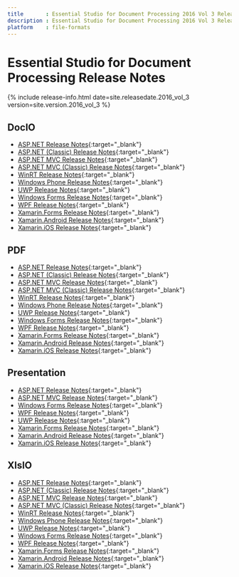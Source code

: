 ```yaml
---
title		: Essential Studio for Document Processing 2016 Vol 3 Release Notes
description	: Essential Studio for Document Processing 2016 Vol 3 Release Notes
platform	: file-formats
---
```


# Essential Studio for Document Processing Release Notes

{% include release-info.html date=site.releasedate.2016_vol_3 version=site.version.2016_vol_3 %} 

## DocIO

* [ASP.NET Release Notes](/aspnet/release-notes/v14.3.0.49#docio){:target="_blank"}
* [ASP.NET (Classic) Release Notes](/aspnet-classic/release-notes/v14.3.0.49#docio){:target="_blank"}
* [ASP.NET MVC Release Notes](/aspnetmvc/release-notes/v14.3.0.49#docio){:target="_blank"}
* [ASP.NET MVC (Classic) Release Notes](/aspnetmvc-classic/release-notes/v14.3.0.49#docio){:target="_blank"}
* [WinRT Release Notes](/winrt/release-notes/v14.3.0.49#docio){:target="_blank"}
* [Windows Phone Release Notes](/wp8/release-notes/wp-winrt/v14.3.0.49#docio){:target="_blank"}
* [UWP Release Notes](/uwp/release-notes/v14.3.0.49#docio){:target="_blank"}
* [Windows Forms Release Notes](/windowsforms/release-notes/v14.3.0.49#docio){:target="_blank"}
* [WPF Release Notes](/wpf/release-notes/v14.3.0.49#docio){:target="_blank"}
* [Xamarin.Forms Release Notes](/xamarin/release-notes/v14.3.0.49#docio){:target="_blank"}
* [Xamarin.Android Release Notes](/xamarin-android/release-notes/v14.3.0.49#docio){:target="_blank"}
* [Xamarin.iOS Release Notes](/xamarin-ios/release-notes/v14.3.0.49#docio){:target="_blank"}

## PDF

* [ASP.NET Release Notes](/aspnet/release-notes/v14.3.0.49#pdf){:target="_blank"}
* [ASP.NET (Classic) Release Notes](/aspnet-classic/release-notes/v14.3.0.49#pdf){:target="_blank"}
* [ASP.NET MVC Release Notes](/aspnetmvc/release-notes/v14.3.0.49#pdf){:target="_blank"}
* [ASP.NET MVC (Classic) Release Notes](/aspnetmvc-classic/release-notes/v14.3.0.49#pdf){:target="_blank"}
* [WinRT Release Notes](/winrt/release-notes/v14.3.0.49#pdf){:target="_blank"}
* [Windows Phone Release Notes](/wp8/release-notes/wp-winrt/v14.3.0.49#pdf){:target="_blank"}
* [UWP Release Notes](/uwp/release-notes/v14.3.0.49#pdf){:target="_blank"}
* [Windows Forms Release Notes](/windowsforms/release-notes/v14.3.0.49#pdf){:target="_blank"}
* [WPF Release Notes](/wpf/release-notes/v14.3.0.49#pdf){:target="_blank"}
* [Xamarin.Forms Release Notes](/xamarin/release-notes/v14.3.0.49#pdf){:target="_blank"}
* [Xamarin.Android Release Notes](/xamarin-android/release-notes/v14.3.0.49#pdf){:target="_blank"}
* [Xamarin.iOS Release Notes](/xamarin-ios/release-notes/v14.3.0.49#pdf){:target="_blank"}

## Presentation

* [ASP.NET Release Notes](/aspnet/release-notes/v14.3.0.49#presentation){:target="_blank"}
* [ASP.NET MVC Release Notes](/aspnetmvc/release-notes/v14.3.0.49#presentation){:target="_blank"}
* [Windows Forms Release Notes](/windowsforms/release-notes/v14.3.0.49#presentation){:target="_blank"}
* [WPF Release Notes](/wpf/release-notes/v14.3.0.49#presentation){:target="_blank"}
* [UWP Release Notes](/uwp/release-notes/v14.3.0.49#presentation){:target="_blank"}
* [Xamarin.Forms Release Notes](/xamarin/release-notes/v14.3.0.49#presentation){:target="_blank"}
* [Xamarin.Android Release Notes](/xamarin-android/release-notes/v14.3.0.49#presentation){:target="_blank"}
* [Xamarin.iOS Release Notes](/xamarin-ios/release-notes/v14.3.0.49#presentation){:target="_blank"}

## XlsIO

* [ASP.NET Release Notes](/aspnet/release-notes/v14.3.0.49#xlsio){:target="_blank"}
* [ASP.NET (Classic) Release Notes](/aspnet-classic/release-notes/v14.3.0.49#xlsio){:target="_blank"}
* [ASP.NET MVC Release Notes](/aspnetmvc/release-notes/v14.3.0.49#xlsio){:target="_blank"}
* [ASP.NET MVC (Classic) Release Notes](/aspnetmvc-classic/release-notes/v14.3.0.49#xlsio){:target="_blank"}
* [WinRT Release Notes](/winrt/release-notes/v14.3.0.49#xlsio){:target="_blank"}
* [Windows Phone Release Notes](/wp8/release-notes/wp-winrt/v14.3.0.49#xlsio){:target="_blank"}
* [UWP Release Notes](/uwp/release-notes/v14.3.0.49#xlsio){:target="_blank"}
* [Windows Forms Release Notes](/windowsforms/release-notes/v14.3.0.49#xlsio){:target="_blank"}
* [WPF Release Notes](/wpf/release-notes/v14.3.0.49#xlsio){:target="_blank"}
* [Xamarin.Forms Release Notes](/xamarin/release-notes/v14.3.0.49#xlsio){:target="_blank"}
* [Xamarin.Android Release Notes](/xamarin-android/release-notes/v14.3.0.49#xlsio){:target="_blank"}
* [Xamarin.iOS Release Notes](/xamarin-ios/release-notes/v14.3.0.49#xlsio){:target="_blank"}